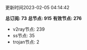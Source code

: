 更新时间2023-02-05 04:14:42

**总订阅: 73**
**总节点: 915**
**有效节点: 276**
- v2ray节点: 239
- ss节点: 35
- trojan节点: 2
